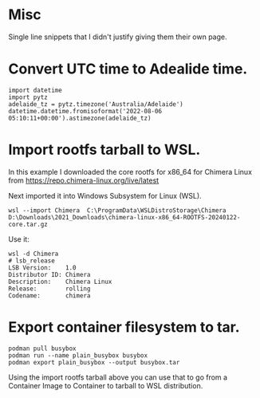 # Misc

Single line snippets that I didn't justify giving them their own page.

# Convert UTC time to Adealide time.

```
import datetime
import pytz
adelaide_tz = pytz.timezone('Australia/Adelaide')
datetime.datetime.fromisoformat('2022-08-06 05:10:11+00:00').astimezone(adelaide_tz)
```

# Import rootfs tarball to WSL.
In this example I downloaded the core rootfs for x86_64 for Chimera Linux from
https://repo.chimera-linux.org/live/latest

Next imported it into Windows Subsystem for Linux (WSL).
```
wsl --import Chimera  C:\ProgramData\WSLDistroStorage\Chimera D:\Downloads\2021_Downloads\chimera-linux-x86_64-ROOTFS-20240122-core.tar.gz
```

Use it:
```
wsl -d Chimera
# lsb_release
LSB Version:    1.0
Distributor ID: Chimera
Description:    Chimera Linux
Release:        rolling
Codename:       chimera
```

# Export container filesystem to tar.
```
podman pull busybox
podman run --name plain_busybox busybox
podman export plain_busybox --output busybox.tar
```
Using the import rootfs tarball above you can use that to go from a
Container Image to Container to tarball to WSL distribution.